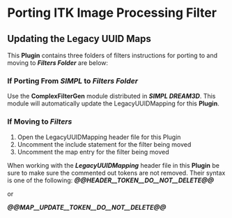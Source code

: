 # Porting ITK Image Processing Filter

## Updating the Legacy UUID Maps

This **Plugin** contains three folders of filters instructions for porting to
and moving to ***Filters Folder*** are below:

### If Porting From ***SIMPL*** to ***Filters Folder***

 Use the **ComplexFilterGen** module distributed in ***SIMPL DREAM3D***. This
module will automatically update the LegacyUUIDMapping for this **Plugin**.

### If Moving to ***Filters***

 <ol>
  <li> Open the LegacyUUIDMapping header file for this Plugin </li>
  <li> Uncomment the include statement for the filter being moved </li>
  <li> Uncomment the map entry for the filter being moved </li>
</ol>
  
 When working with the ***LegacyUUIDMapping*** header file in this **Plugin**
 be sure to make sure the commented out tokens are not removed. Their syntax is
 one of the following:
  ***@@**HEADER__TOKEN__DO__NOT__DELETE**@@***

 or

  ***@@**MAP__UPDATE__TOKEN__DO__NOT__DELETE**@@***
